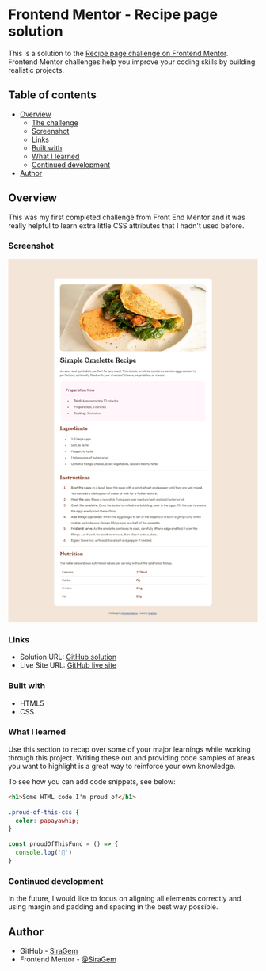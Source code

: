 # Frontend Mentor - Recipe page solution

This is a solution to the [Recipe page challenge on Frontend Mentor](https://www.frontendmentor.io/challenges/recipe-page-KiTsR8QQKm). Frontend Mentor challenges help you improve your coding skills by building realistic projects. 

## Table of contents

- [Overview](#overview)
  - [The challenge](#the-challenge)
  - [Screenshot](#screenshot)
  - [Links](#links)
  - [Built with](#built-with)
  - [What I learned](#what-i-learned)
  - [Continued development](#continued-development)
- [Author](#author)

## Overview

This was my first completed challenge from Front End Mentor and it was really helpful to learn extra little CSS attributes that I hadn't used before.

### Screenshot

![](./screenshot.png)

### Links

- Solution URL: [GitHub solution](https://github.com/SiraGem/FEM-RecipePage)
- Live Site URL: [GitHub live site](https://siragem.github.io/FEM-RecipePage/)

### Built with

- HTML5
- CSS

### What I learned

Use this section to recap over some of your major learnings while working through this project. Writing these out and providing code samples of areas you want to highlight is a great way to reinforce your own knowledge.

To see how you can add code snippets, see below:

```html
<h1>Some HTML code I'm proud of</h1>
```
```css
.proud-of-this-css {
  color: papayawhip;
}
```
```js
const proudOfThisFunc = () => {
  console.log('🎉')
}
```

### Continued development

In the future, I would like to focus on aligning all elements correctly and using margin and padding and spacing in the best way possible.

## Author

- GitHub - [SiraGem](https://www.your-site.com)
- Frontend Mentor - [@SiraGem](https://www.frontendmentor.io/profile/yourusername)

